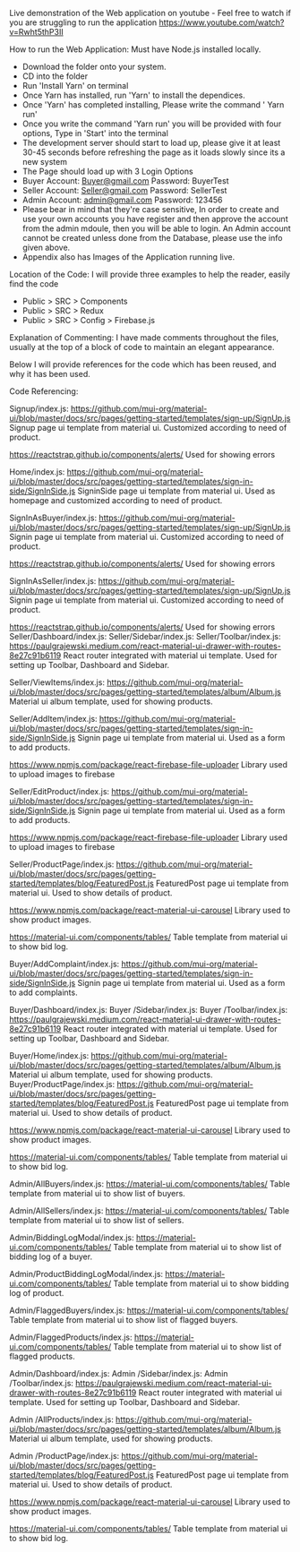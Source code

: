 Live demonstration of the Web application on youtube - Feel free to watch if you are struggling to run the application
 https://www.youtube.com/watch?v=Rwht5thP3II 

How to run the Web Application: Must have Node.js installed locally.

 - Download the folder onto your system.
 - CD into the folder
 - Run 'Install Yarn' on terminal
 - Once Yarn has installed, run 'Yarn' to install the dependices.
 - Once 'Yarn' has completed installing, Please write the command ' Yarn run'
 - Once you write the command 'Yarn run' you will be provided with four options, Type in 'Start' into the terminal
 - The development server should start to load up, please give it at least 30-45 seconds before refreshing the page as it loads slowly since its a new system
 - The Page should load up with 3 Login Options
 - Buyer Account: Buyer@gmail.com  Password: BuyerTest  
 - Seller Account: Seller@gmail.com Password: SellerTest    
 - Admin Account: admin@gmail.com Password: 123456
 - Please bear in mind that they're case sensitive, In order to create and use your own accounts you have register and then approve the account from the admin mdoule, then you will be able to login. An Admin account cannot be created unless done from the Database, please use the info given above.
 -  Appendix also has Images of the Application running live.

Location of the Code: I will provide three examples to help the reader, easily find the code

  - Public > SRC > Components
  - Public > SRC > Redux
  - Public > SRC > Config > Firebase.js
  

 

 
 
Explanation of Commenting: I have made comments throughout the files, usually at the top of a block of code to maintain an elegant appearance.

Below I will provide references for the code which has been reused, and why it has been used.

Code Referencing: 

Signup/index.js:
https://github.com/mui-org/material-ui/blob/master/docs/src/pages/getting-started/templates/sign-up/SignUp.js
Signup page ui template from material ui. Customized according to need of product.

https://reactstrap.github.io/components/alerts/
Used for showing errors

Home/index.js:
https://github.com/mui-org/material-ui/blob/master/docs/src/pages/getting-started/templates/sign-in-side/SignInSide.js
SigninSide page ui template from material ui. Used as homepage and customized according to need of product.

SignInAsBuyer/index.js:
https://github.com/mui-org/material-ui/blob/master/docs/src/pages/getting-started/templates/sign-up/SignUp.js
Signin page ui template from material ui. Customized according to need of product.

https://reactstrap.github.io/components/alerts/
Used for showing errors

SignInAsSeller/index.js:
https://github.com/mui-org/material-ui/blob/master/docs/src/pages/getting-started/templates/sign-up/SignUp.js
Signin page ui template from material ui. Customized according to need of product.

https://reactstrap.github.io/components/alerts/
Used for showing errors
Seller/Dashboard/index.js:
Seller/Sidebar/index.js:
Seller/Toolbar/index.js:
https://paulgrajewski.medium.com/react-material-ui-drawer-with-routes-8e27c91b6119
React router integrated with material ui template. Used for setting up Toolbar, Dashboard and Sidebar.

Seller/ViewItems/index.js:
https://github.com/mui-org/material-ui/blob/master/docs/src/pages/getting-started/templates/album/Album.js
Material ui album template, used for showing products.

Seller/AddItem/index.js:
https://github.com/mui-org/material-ui/blob/master/docs/src/pages/getting-started/templates/sign-in-side/SignInSide.js
Signin page ui template from material ui. Used as a form to add products.

https://www.npmjs.com/package/react-firebase-file-uploader
Library used to upload images to firebase

Seller/EditProduct/index.js:
https://github.com/mui-org/material-ui/blob/master/docs/src/pages/getting-started/templates/sign-in-side/SignInSide.js
Signin page ui template from material ui. Used as a form to add products.

https://www.npmjs.com/package/react-firebase-file-uploader
Library used to upload images to firebase


Seller/ProductPage/index.js:
https://github.com/mui-org/material-ui/blob/master/docs/src/pages/getting-started/templates/blog/FeaturedPost.js
FeaturedPost page ui template from material ui. Used to show details of product.

https://www.npmjs.com/package/react-material-ui-carousel
Library used to show product images.

https://material-ui.com/components/tables/
Table template from material ui to show bid log.


Buyer/AddComplaint/index.js:
https://github.com/mui-org/material-ui/blob/master/docs/src/pages/getting-started/templates/sign-in-side/SignInSide.js
Signin page ui template from material ui. Used as a form to add complaints.

Buyer/Dashboard/index.js:
Buyer /Sidebar/index.js:
Buyer /Toolbar/index.js:
https://paulgrajewski.medium.com/react-material-ui-drawer-with-routes-8e27c91b6119
React router integrated with material ui template. Used for setting up Toolbar, Dashboard and Sidebar.

Buyer/Home/index.js:
https://github.com/mui-org/material-ui/blob/master/docs/src/pages/getting-started/templates/album/Album.js
Material ui album template, used for showing products.
Buyer/ProductPage/index.js:
https://github.com/mui-org/material-ui/blob/master/docs/src/pages/getting-started/templates/blog/FeaturedPost.js
FeaturedPost page ui template from material ui. Used to show details of product.

https://www.npmjs.com/package/react-material-ui-carousel
Library used to show product images.

https://material-ui.com/components/tables/
Table template from material ui to show bid log.

Admin/AllBuyers/index.js:
https://material-ui.com/components/tables/
Table template from material ui to show list of buyers.

Admin/AllSellers/index.js:
https://material-ui.com/components/tables/
Table template from material ui to show list of sellers.

Admin/BiddingLogModal/index.js:
https://material-ui.com/components/tables/
Table template from material ui to show list of bidding log of a buyer.

Admin/ProductBiddingLogModal/index.js:
https://material-ui.com/components/tables/
Table template from material ui to show bidding log of product.


Admin/FlaggedBuyers/index.js:
https://material-ui.com/components/tables/
Table template from material ui to show list of flagged buyers.

Admin/FlaggedProducts/index.js:
https://material-ui.com/components/tables/
Table template from material ui to show list of flagged products.

Admin/Dashboard/index.js:
Admin /Sidebar/index.js:
Admin /Toolbar/index.js:
https://paulgrajewski.medium.com/react-material-ui-drawer-with-routes-8e27c91b6119
React router integrated with material ui template. Used for setting up Toolbar, Dashboard and Sidebar.

Admin /AllProducts/index.js:
https://github.com/mui-org/material-ui/blob/master/docs/src/pages/getting-started/templates/album/Album.js
Material ui album template, used for showing products.


Admin /ProductPage/index.js:
https://github.com/mui-org/material-ui/blob/master/docs/src/pages/getting-started/templates/blog/FeaturedPost.js
FeaturedPost page ui template from material ui. Used to show details of product.


https://www.npmjs.com/package/react-material-ui-carousel
Library used to show product images.


https://material-ui.com/components/tables/
Table template from material ui to show bid log.




































